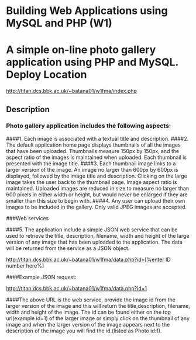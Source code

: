 # Building Web Applications using MySQL and PHP (W1)

A simple on-line photo gallery application using PHP and MySQL.
Deploy Location
================
<http://titan.dcs.bbk.ac.uk/~batana01/w1fma/index.php>

## Description
### Photo gallery application includes the following aspects:
####1. Each image is associated with a textual title and description.
####2. The default application home page displays thumbnails of all the images that have been uploaded. Thumbnails measure 150px by 150px, and the aspect ratio of the images is maintained when uploaded. Each thumbnail is presented with the image title.
####3. Each thumbnail image links to a larger version of the image. An image no larger than 600px by 600px is displayed, followed by the image title and description. Clicking on the large image takes the user back to the thumbnail page. Image aspect ratio is maintained. Uploaded images are reduced in size to measure no larger than 600 pixels in either width or height, but would never be enlarged if they are smaller than this size to begin with.
####4.  Any user can upload their own images to be included in the gallery. Only valid JPEG images are accepted.

###Web services


####5. The application  include a simple JSON web service that can be used to retrieve the title, description, filename, width and height of the large version of any image that has been uploaded to the application. The data will be returned from the service as a JSON object. 

  http://titan.dcs.bbk.ac.uk/~batana01/w1fma/data.php?id=[%enter ID number here%]

  ####Example JSON request:

  <http://titan.dcs.bbk.ac.uk/~batana01/w1fma/data.php?id=1>

	
####The above URL is the web service, provide the image id from the larger version of the image and this will return the title,description, filename, width and height of the image. The id can be found either on the top url(example id=1) of the larger image or simply click on the thumbnail of any image and when the larger version of the image appears next to the description of the image you will find the id.(listed as Photo id:1).
